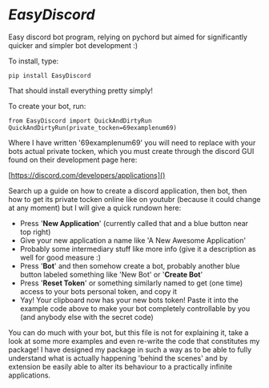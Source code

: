 # *EasyDiscord*

Easy discord bot program, relying on pychord but aimed for significantly quicker and simpler bot development :)

To install, type:

```
pip install EasyDiscord
```

That should install everything pretty simply!

To create your bot, run:

```
from EasyDiscord import QuickAndDirtyRun
QuickAndDirtyRun(private_tocken=69examplenum69)
```

Where I have written '69examplenum69' you will need to replace with your bots actual private tocken, which you must create through the discord GUI found on their development page here:

[https://discord.com/developers/applications]()

Search up a guide on how to create a discord application, then bot, then how to get its private tocken online like on youtubr (because it could change at any moment) but I will give a quick rundown here:

* Press '**New Application**' (currently called that and a blue button near top right)
* Give your new application a name like 'A New Awesome Application'
* Probably some intermediary stuff like more info (give it a description as well for good measure :)
* Press '**Bot**' and then somehow create a bot, probably another blue button labeled something like 'New Bot' or '**Create Bot**'
* Press '**Reset Token**' or something similarly named to get (one time) access to your bots personal token, and copy it
* Yay! Your clipboard now has your new bots token! Paste it into the example code above to make your bot completely controllable by you (and anybody else with the secret code)

You can do much with your bot, but this file is not for explaining it, take a look at some more examples and even re-write the code that constitutes my package! I have designed my package in such a way as to be able to fully understand what is actually happening 'behind the scenes' and by extension be easily able to alter its behaviour to a practically infinite applications.
